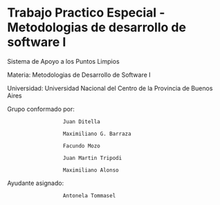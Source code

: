 # Trabajo Practico Especial - Metodologias de desarrollo de software I

Sistema de Apoyo a los Puntos Limpios

Materia:    Metodologias de Desarrollo de Software I

Universidad: Universidad Nacional del Centro de la Provincia de Buenos Aires

Grupo conformado por: 
    
                      Juan Ditella

                      Maximiliano G. Barraza
                      
                      Facundo Mozo
                      
                      Juan Martin Tripodi
                      
                      Maximiliano Alonso
                      
Ayudante asignado:    
  
                      Antonela Tommasel





